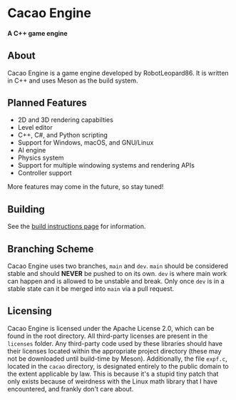 # Cacao Engine  
#### A C++ game engine  

## About
Cacao Engine is a game engine developed by RobotLeopard86. It is written in C++ and uses Meson as the build system.

## Planned Features
* 2D and 3D rendering capabilties
* Level editor
* C++, C#, and Python scripting
* Support for Windows, macOS, and GNU/Linux
* AI engine
* Physics system
* Support for multiple windowing systems and rendering APIs
* Controller support

More features may come in the future, so stay tuned!

## Building
See the [build instructions page](BUILD.md) for information.

## Branching Scheme
Cacao Engine uses two branches, `main` and `dev`. `main` should be considered stable and should **NEVER** be pushed to on its own. `dev` is where main work can happen and is allowed to be unstable and break. Only once `dev` is in a stable state can it be merged into `main` via a pull request.

## Licensing
Cacao Engine is licensed under the Apache License 2.0, which can be found in the root directory. All third-party licenses are present in the `licenses` folder.
Any third-party code used by these libraries should have their licenses located within the appropriate project directory (these may not be downloaded until build-time by Meson).
Additionally, the file `expf.c`, located in the `cacao` directory, is designated entirely to the public domain to the extent applicable by law. This is because it's a stupid tiny patch that only exists because of weirdness with the Linux math library that I have encountered, and frankly don't care about.
